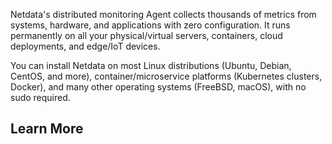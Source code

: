 <!--
title: "Overview"
sidebar_label: "Overview"
custom_edit_url: "https://github.com/netdata/netdata/blob/master/docs/concepts/netdata-agent/overview.md"
learn_status: "Published"
learn_topic_type: "Concepts"
learn_rel_path: "Concepts/Netdata agent"
sidebar_position: "700"
learn_docs_purpose: "Present an overview of what we will cover about Netdata Agent"
-->


Netdata's distributed monitoring Agent collects thousands of metrics from systems, hardware, and applications with zero
configuration. It runs permanently on all your physical/virtual servers, containers, cloud deployments, and edge/IoT
devices.

You can install Netdata on most Linux distributions (Ubuntu, Debian, CentOS, and more), container/microservice
platforms (Kubernetes clusters, Docker), and many other operating systems (FreeBSD, macOS), with no sudo required.

## Learn More

<Grid columns="3">
  <Box
    title="Guided troubleshooting tools">
    <BoxList>
      <BoxListItem to="https://github.com/netdata/netdata/blob/master/docs/concepts/netdata-agent/aclk.md" title="ACLK" />
      <BoxListItem to="https://github.com/netdata/netdata/blob/rework-learn/docs/concepts/netdata-agent/metrics-collection.md" title="Metrics collection" />
      <BoxListItem to="https://github.com/netdata/netdata/blob/rework-learn/docs/concepts/netdata-agent/metrics-exporting.md" title="Metrics exporting" />
      <BoxListItem to="https://github.com/netdata/netdata/blob/rework-learn/docs/concepts/netdata-agent/metrics-storage.md" title="Metrics storage" />
      <BoxListItem to="https://github.com/netdata/netdata/blob/rework-learn/docs/concepts/netdata-agent/metrics-streaming-replication.md" title="Metrics streming replication" />
      <BoxListItem to="https://github.com/netdata/netdata/blob/rework-learn/docs/concepts/netdata-agent/registry.md" title="Registry" />
    </BoxList>
  </Box>
</Grid>

